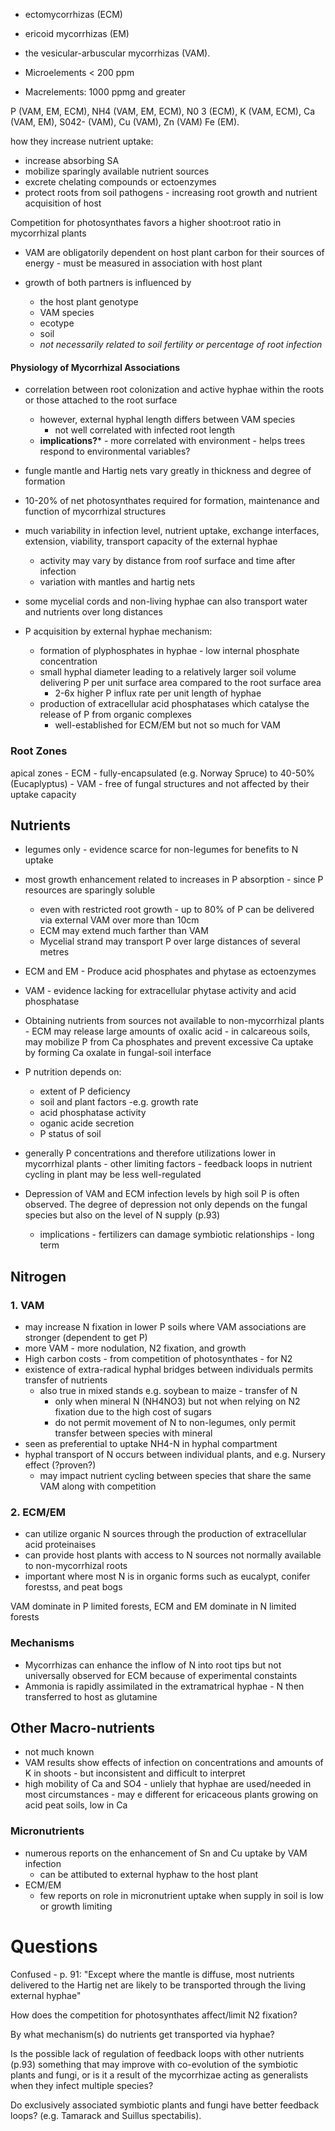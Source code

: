-  ectomycorrhizas (ECM)
- ericoid mycorrhizas (EM)
- the vesicular-arbuscular mycorrhizas (VAM).

- Microelements < 200 ppm
- Macrelements: 1000 ppmg and greater

P (VAM, EM, ECM), 
NH4  (VAM, EM, ECM), 
N0 3 (ECM),
K (VAM, ECM), 
Ca (VAM, EM),
S042- (VAM),
Cu (VAM),
Zn (VAM) 
Fe (EM).

how they increase nutrient uptake:
- increase absorbing SA
- mobilize sparingly available nutrient sources
- excrete chelating compounds or ectoenzymes
- protect roots from soil pathogens - increasing root growth and nutrient acquisition of host


Competition for photosynthates favors a higher shoot:root ratio in mycorrhizal plants
- VAM are obligatorily dependent on host plant carbon for their sources of energy - must be measured in association with host plant

-  growth of both partners is influenced by
	- the host plant genotype
	- VAM species
	- ecotype
	- soil
	- *not necessarily related to soil fertility or percentage of root infection*



#### Physiology of Mycorrhizal Associations
- correlation between root colonization and active hyphae within the roots or those attached to the root surface
	- however, external hyphal length differs between VAM species
		- not well correlated with infected root length
	- **implications?*** - more correlated with environment - helps trees respond to environmental variables?

- fungle mantle and Hartig nets vary greatly in thickness and degree of formation
- 10-20% of net photosynthates required for formation, maintenance and function of mycorrhizal structures
- much variability in infection level, nutrient uptake, exchange interfaces, extension, viability, transport capacity of the external hyphae
	- activity may vary by distance from roof surface and time after infection
	- variation with mantles and hartig nets 
- some mycelial cords and non-living hyphae can also transport water and nutrients over long distances
- P acquisition by external hyphae mechanism:
	- formation of plyphosphates in hyphae - low internal phosphate concentration
	- small hyphal diameter leading to a relatively larger soil volume delivering P per unit surface area compared to the root surface area
		- 2-6x higher P influx rate per unit length of hyphae
	- production of extracellular acid phosphatases which catalyse the release of P from organic complexes
		- well-established for ECM/EM but not so much for VAM

### Root Zones
apical zones
	- ECM - fully-encapsulated (e.g. Norway Spruce) to 40-50% (Eucaplyptus)
	- VAM - free of fungal structures and not affected by their uptake capacity


## Nutrients
- legumes only - evidence scarce for non-legumes for benefits to N uptake
- most growth enhancement related to increases in P absorption - since P resources are sparingly soluble
	- even with restricted root growth - up to 80% of P can be delivered via external VAM over more than 10cm
	- ECM may extend much farther than VAM
	- Mycelial strand may transport P over large distances of several metres
- ECM and EM - Produce acid phosphates and phytase as ectoenzymes
- VAM - evidence lacking for extracellular phytase activity and acid phosphatase

- Obtaining nutrients from sources not available to non-mycorrhizal plants - ECM may release large amounts of oxalic acid - in calcareous soils, may mobilize P from Ca phosphates and prevent excessive Ca uptake by forming Ca oxalate in fungal-soil interface


- P nutrition depends on:
	- extent of P deficiency
	- soil and plant factors -e.g. growth rate
	- acid phosphatase activity
	- oganic acide secretion
	- P status of soil

- generally P concentrations and therefore utilizations lower  in mycorrhizal plants - other limiting factors - feedback loops in nutrient cycling in plant may be less well-regulated

- Depression of VAM and ECM infection levels by high soil P is often observed. The degree of depression not only depends on the fungal species but also on the level of N supply (p.93)
	- implications - fertilizers can damage symbiotic relationships - long term

## Nitrogen

### 1. VAM
- may increase N fixation in lower P soils where VAM associations are stronger (dependent to get P)
- more VAM - more nodulation, N2 fixation, and growth
- High carbon costs - from competition of photosynthates - for N2
- existence of extra-radical hyphal bridges between individuals permits transfer of nutrients
	- also true in mixed stands e.g. soybean to maize - transfer of N
		- only when mineral N (NH4NO3) but not when relying on N2 fixation due to the high cost of sugars
		- do not permit movement of N to non-legumes, only permit transfer between species with mineral
- seen as preferential to uptake NH4-N in hyphal compartment 
- hyphal transport of N occurs between individual plants, and e.g. Nursery effect (?proven?)
	- may impact nutrient cycling between species that share the same VAM along with competition
### 2. ECM/EM
- can utilize organic N sources through the production of extracellular acid proteinaises
- can provide host plants with access to N sources not normally available to non-mycorrhizal roots
- important where most N is in organic forms such as eucalypt, conifer forestss, and peat bogs

VAM dominate in P limited forests, ECM and EM dominate in N limited forests


### Mechanisms
- Mycorrhizas can enhance the inflow of N into root tips but not universally observed for ECM because of experimental constaints
- Ammonia is rapidly assimilated in the extramatrical hyphae - N then transferred to host as glutamine

## Other Macro-nutrients
- not much known
- VAM results show effects of infection on concentrations and amounts of K in shoots - but inconsistent and difficult to interpret
- high mobility of Ca and SO4 - unliely that hyphae are used/needed in most circumstances - may e different for ericaceous plants growing on acid peat soils, low in Ca

### Micronutrients
- numerous reports on the enhancement of Sn and Cu uptake by VAM infection
	- can be attibuted to external hyphaw to the host plant
- ECM/EM
	- few reports on role in micronutrient uptake when supply in soil is low or growth limiting
# Questions
Confused - p. 91: "Except where the mantle is diffuse, most nutrients delivered to the Hartig net are likely to be transported through the living external hyphae"

How does the competition for photosynthates affect/limit N2 fixation?

By what mechanism(s) do nutrients get transported via hyphae?

Is the possible lack of regulation of feedback loops with other nutrients (p.93) something that may improve with co-evolution of the symbiotic plants and fungi, or is it a result of the mycorrhizae acting as generalists when they infect multiple species?

Do exclusively associated symbiotic plants and fungi have better feedback loops? (e.g. Tamarack and Suillus spectabilis).

